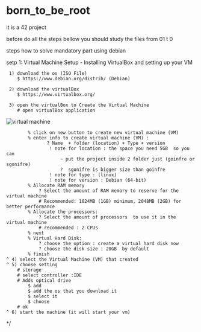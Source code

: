 # born_to_be_root
it is a 42 project

before do all the steps bellow you should study the files from 01 t 0

steps how to solve mandatory part using debian

setp 1: Virtual Machine Setup - Installing VirtualBox and setting up your VM

     1) download the os (ISO File) 
        $ https://www.debian.org/distrib/ (Debian)
        
     2) download the virtualBox 
        $ https://www.virtualbox.org/
        
     3) open the virtualBox to Create the Virtual Machine
        # open virtualBox application
![virtual machine](https://github.com/user-attachments/assets/30239b3e-daaf-48c7-a228-cdae61d32cac)

            % click on new button to create new virtual machine (VM)
            % enter info to create virtual machine (VM) : 
                   ? Name  + folder (location) + Type + version
                    ! note for location : the space you need 5GB  so you can 
                        ~ put the project inside 2 folder just (goinfre or sgonifre)
                        ?  sgonifre is bigger size than goinfre 
                    ! note for type : (linux)
                    ! note for version : Debian (64-bit)
            % Allocate RAM memory
                ? Select the amount of RAM memory to reserve for the virtual machine
                # Recommended: 1024MB (1GB) minimum, 2048MB (2GB) for better performance
            % Allocate the processors:
                ? Select the amount of processors  to use it in the virtual machine  
                # recommended : 2 CPUs
            % next
            % Virtual Hard Disk:
                ? choose the option : create a virtual hard disk now 
                ? choose the disk size : 20GB  by default
            % finish
    ^ 4) select the Virtual Machine (VM) that created 
    ^ 5) choose setting
        # storage 
        # select controller :IDE
        # Adds optical drive
            $ add 
            $ add the os that you download it 
            $ select it 
            $ choose
        # ok  
    ^ 6) start the machine (it will start your vm)
*/
